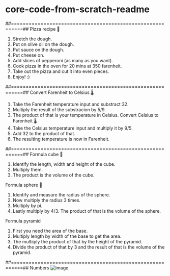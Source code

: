 # core-code-from-scratch-readme

##==========================================================##
Pizza recipe 🍕
1. Stretch the dough.
2. Put on olive oil on the dough.
3. Put sauce on the dough.
4. Put cheese on.
5. Add slices of pepperoni (as many as you want).
6. Cook pizza in the oven for 20 mins at 350 farenheit.
7. Take out the pizza and cut it into even pieces.
8. Enjoy! :)

##==========================================================##
Convert Farenheit to Celsius 🌡️
1. Take the Farenheit temperature input and substract 32.
2. Multiply the result of the substracion by 5/9.
3. The product of that is your temperature in Celsius.
Convert Celsius to Farenheit 🌡️
1. Take the Celsius temperature input and multiply it by 9/5.
2. Add 32 to the product of that.
3. The resulting temperature is now in Farenheit.

##==========================================================##
Formula cube 🧊
1. Identify the length, width and height of the cube.
2. Multiply them.
3. The product is the volume of the cube.

Formula sphere 🪩
1. Identify and measure the radius of the sphere.
2. Now multiply the radius 3 times.
3. Multiply by pi.
4. Lastly multiply by 4/3. The product of that is the volume of the sphere.

Formula pyramid
1. First you need the area of the base.
2. Multiply length by width of the base to get the area.
3. The multiiply the product of that by the height of the pyramid.
4. Divide the product of that by 3 and the result of that is the volume of the pyramid.

##==========================================================##
Numbers
![image](https://user-images.githubusercontent.com/130413248/231237459-4f4f92d0-7257-42fa-a932-cd312c2d8171.png)

